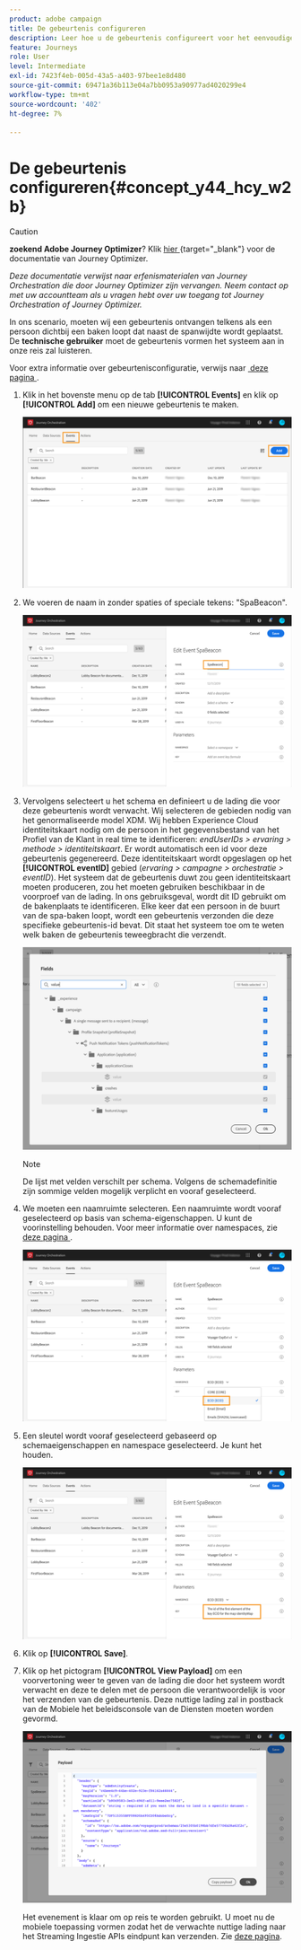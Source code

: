 ```yaml
---
product: adobe campaign
title: De gebeurtenis configureren
description: Leer hoe u de gebeurtenis configureert voor het eenvoudige gebruiksgeval van de reis
feature: Journeys
role: User
level: Intermediate
exl-id: 7423f4eb-005d-43a5-a403-97bee1e8d480
source-git-commit: 69471a36b113e04a7bb0953a90977ad4020299e4
workflow-type: tm+mt
source-wordcount: '402'
ht-degree: 7%

---
```


# De gebeurtenis configureren{#concept_y44_hcy_w2b}


>[!CAUTION]
>
>**zoekend Adobe Journey Optimizer**? Klik [&#x200B; hier &#x200B;](https://experienceleague.adobe.com/nl/docs/journey-optimizer/using/ajo-home){target="_blank"} voor de documentatie van Journey Optimizer.
>
>
>_Deze documentatie verwijst naar erfenismaterialen van Journey Orchestration die door Journey Optimizer zijn vervangen. Neem contact op met uw accountteam als u vragen hebt over uw toegang tot Journey Orchestration of Journey Optimizer._


In ons scenario, moeten wij een gebeurtenis ontvangen telkens als een persoon dichtbij een baken loopt dat naast de spanwijdte wordt geplaatst. De **technische gebruiker** moet de gebeurtenis vormen het systeem aan in onze reis zal luisteren.

Voor extra informatie over gebeurtenisconfiguratie, verwijs naar [&#x200B; deze pagina &#x200B;](../event/about-events.md).

1. Klik in het bovenste menu op de tab **[!UICONTROL Events]** en klik op **[!UICONTROL Add]** om een nieuwe gebeurtenis te maken.

   ![](../assets/journeyuc1_1.png)

1. We voeren de naam in zonder spaties of speciale tekens: &quot;SpaBeacon&quot;.

   ![](../assets/journeyuc1_2.png)

1. Vervolgens selecteert u het schema en definieert u de lading die voor deze gebeurtenis wordt verwacht. Wij selecteren de gebieden nodig van het genormaliseerde model XDM. Wij hebben Experience Cloud identiteitskaart nodig om de persoon in het gegevensbestand van het Profiel van de Klant in real time te identificeren: _endUserIDs > ervaring > methode > identiteitskaart_. Er wordt automatisch een id voor deze gebeurtenis gegenereerd. Deze identiteitskaart wordt opgeslagen op het **[!UICONTROL eventID]** gebied (_ervaring > campagne > orchestratie > eventID_). Het systeem dat de gebeurtenis duwt zou geen identiteitskaart moeten produceren, zou het moeten gebruiken beschikbaar in de voorproef van de lading. In ons gebruiksgeval, wordt dit ID gebruikt om de bakenplaats te identificeren. Elke keer dat een persoon in de buurt van de spa-baken loopt, wordt een gebeurtenis verzonden die deze specifieke gebeurtenis-id bevat. Dit staat het systeem toe om te weten welk baken de gebeurtenis teweegbracht die verzendt.

   ![](../assets/journeyuc1_3.png)

   >[!NOTE]
   >
   >De lijst met velden verschilt per schema. Volgens de schemadefinitie zijn sommige velden mogelijk verplicht en vooraf geselecteerd.

1. We moeten een naamruimte selecteren. Een naamruimte wordt vooraf geselecteerd op basis van schema-eigenschappen. U kunt de voorinstelling behouden. Voor meer informatie over namespaces, zie [&#x200B; deze pagina &#x200B;](../event/selecting-the-namespace.md).

   ![](../assets/journeyuc1_6.png)

1. Een sleutel wordt vooraf geselecteerd gebaseerd op schemaeigenschappen en namespace geselecteerd. Je kunt het houden.

   ![](../assets/journeyuc1_5.png)

1. Klik op **[!UICONTROL Save]**.

1. Klik op het pictogram **[!UICONTROL View Payload]** om een voorvertoning weer te geven van de lading die door het systeem wordt verwacht en deze te delen met de persoon die verantwoordelijk is voor het verzenden van de gebeurtenis. Deze nuttige lading zal in postback van de Mobiele het beleidsconsole van de Diensten moeten worden gevormd.

   ![](../assets/journeyuc1_7.png)

   Het evenement is klaar om op reis te worden gebruikt. U moet nu de mobiele toepassing vormen zodat het de verwachte nuttige lading naar het Streaming Ingestie APIs eindpunt kan verzenden. Zie [deze pagina](../event/additional-steps-to-send-events-to-journey-orchestration.md).
